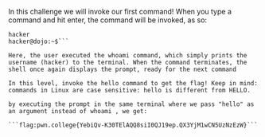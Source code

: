 In this challenge we will invoke our first command! When you type a command and hit enter, the command will be invoked, as so:

```hacker@dojo:~$ whoami
hacker
hacker@dojo:~$```

Here, the user executed the whoami command, which simply prints the username (hacker) to the terminal. When the command terminates, the shell once again displays the prompt, ready for the next command

In this level, invoke the hello command to get the flag! Keep in mind: commands in Linux are case sensitive: hello is different from HELLO.

by executing the prompt in the same terminal where we pass "hello" as an argument instead of whoami , we get:

```flag:pwn.college{YebiQv-K30TElAQQ8siI0QJ19ep.QX3YjM1wCN5UzNzEzW}```

